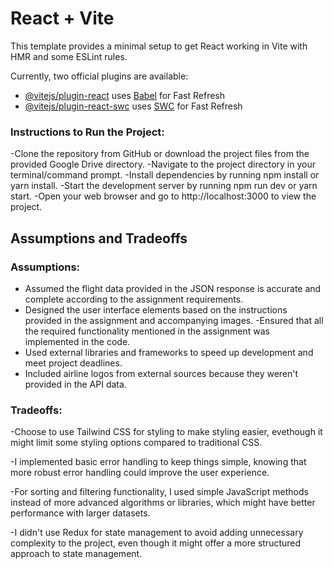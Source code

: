 # React + Vite

This template provides a minimal setup to get React working in Vite with HMR and some ESLint rules.

Currently, two official plugins are available:

- [@vitejs/plugin-react](https://github.com/vitejs/vite-plugin-react/blob/main/packages/plugin-react/README.md) uses [Babel](https://babeljs.io/) for Fast Refresh
- [@vitejs/plugin-react-swc](https://github.com/vitejs/vite-plugin-react-swc) uses [SWC](https://swc.rs/) for Fast Refresh

### Instructions to Run the Project:

-Clone the repository from GitHub or download the project files from the provided Google Drive directory.
-Navigate to the project directory in your terminal/command prompt.
-Install dependencies by running npm install or yarn install.
-Start the development server by running npm run dev or yarn start.
-Open your web browser and go to http://localhost:3000 to view the project.

## Assumptions and Tradeoffs

### Assumptions:

- Assumed the flight data provided in the JSON response is accurate and complete according to the assignment requirements.
- Designed the user interface elements based on the instructions provided in the assignment and accompanying images.
  -Ensured that all the required functionality mentioned in the assignment was implemented in the code.
- Used external libraries and frameworks to speed up development and meet project deadlines.
- Included airline logos from external sources because they weren't provided in the API data.

### Tradeoffs:

-Choose to use Tailwind CSS for styling to make styling easier, evethough it might limit some styling options compared to traditional CSS.

-I implemented basic error handling to keep things simple, knowing that more robust error handling could improve the user experience.

-For sorting and filtering functionality, I used simple JavaScript methods instead of more advanced algorithms or libraries, which might have better performance with larger datasets.

-I didn't use Redux for state management to avoid adding unnecessary complexity to the project, even though it might offer a more structured approach to state management.
